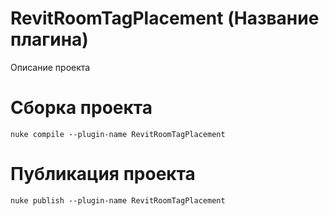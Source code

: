 # RevitRoomTagPlacement (Название плагина)
Описание проекта 

# Сборка проекта
```
nuke compile --plugin-name RevitRoomTagPlacement
```

# Публикация проекта
```
nuke publish --plugin-name RevitRoomTagPlacement
```
